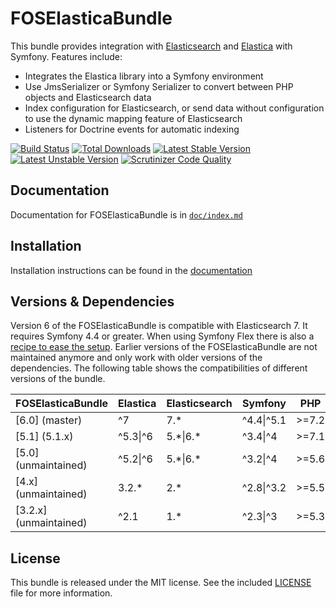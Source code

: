 FOSElasticaBundle
=================

This bundle provides integration with [Elasticsearch](http://www.elasticsearch.org) and [Elastica](https://github.com/ruflin/Elastica) with
Symfony. Features include:

- Integrates the Elastica library into a Symfony environment
- Use JmsSerializer or Symfony Serializer to convert between PHP objects and Elasticsearch data
- Index configuration for Elasticsearch, or send data without configuration to use the dynamic mapping feature of Elasticsearch
- Listeners for Doctrine events for automatic indexing

[![Build Status](https://github.com/FriendsOfSymfony/FOSElasticaBundle/workflows/Continuous%20integration/badge.svg?branch=master)](https://github.com/FriendsOfSymfony/FOSElasticaBundle/actions?query=workflow%3A%22Continuous%20integration%22%20branch%3Amaster)
[![Total Downloads](https://poser.pugx.org/friendsofsymfony/elastica-bundle/downloads.png)](https://packagist.org/packages/friendsofsymfony/elastica-bundle)
[![Latest Stable Version](https://poser.pugx.org/friendsofsymfony/elastica-bundle/v/stable.png)](https://packagist.org/packages/friendsofsymfony/elastica-bundle)
[![Latest Unstable Version](https://poser.pugx.org/friendsofsymfony/elastica-bundle/v/unstable.svg)](https://packagist.org/packages/friendsofsymfony/elastica-bundle)
[![Scrutinizer Code Quality](https://scrutinizer-ci.com/g/FriendsOfSymfony/FOSElasticaBundle/badges/quality-score.png?b=master)](https://scrutinizer-ci.com/g/FriendsOfSymfony/FOSElasticaBundle/?branch=master)

Documentation
-------------

Documentation for FOSElasticaBundle is in [`doc/index.md`](doc/index.md)

Installation
------------

Installation instructions can be found in the [documentation](doc/setup.md)

Versions & Dependencies
-----------------------

Version 6 of the FOSElasticaBundle is compatible with Elasticsearch 7. It requires Symfony 4.4 or greater. When using
Symfony Flex there is also a [recipe to ease the setup](https://github.com/symfony/recipes-contrib/tree/master/friendsofsymfony/elastica-bundle/5.0).
Earlier versions of the FOSElasticaBundle are not maintained anymore and only work with older versions of the dependencies.
The following table shows the compatibilities of different versions of the bundle.

| FOSElasticaBundle                                                                       | Elastica | Elasticsearch | Symfony    | PHP   |
| --------------------------------------------------------------------------------------- | ---------| ------------- | ---------- | ----- |
| [6.0] (master)                                                                          | ^7       | 7.\*          | ^4.4\|^5.1 | >=7.2 |
| [5.1] (5.1.x)                                                                           | ^5.3\|^6 | 5.\*\|6.\*    | ^3.4\|^4   | >=7.1 |
| [5.0] (unmaintained)                                                                    | ^5.2\|^6 | 5.\*\|6.\*    | ^3.2\|^4   | >=5.6 |
| [4.x] (unmaintained)                                                                    | 3.2.\*   | 2.\*          | ^2.8\|^3.2 | >=5.5 |
| [3.2.x] (unmaintained)                                                                  | ^2.1     | 1.\*          | ^2.3\|^3   | >=5.3 |

License
-------

This bundle is released under the MIT license. See the included [LICENSE](LICENSE) file for more information.
